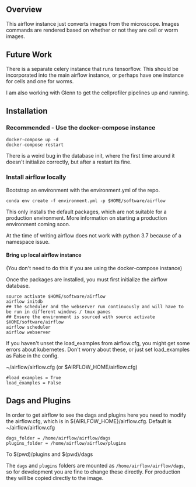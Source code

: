 ## Overview

This airflow instance just converts images from the microscope.
Images commands are rendered based on whether or not they are cell or worm images.

## Future Work

There is a separate celery instance that runs tensorflow. This should be incorporated into the main airflow instance, or perhaps have one instance for cells and one for worms. 

I am also working with Glenn to get the cellprofiler pipelines up and running.

## Installation

### Recommended - Use the docker-compose instance

```
docker-compose up -d
docker-compose restart
```

There is a weird bug in the database init, where the first time around it doesn't initialize correctly, but after a restart its fine.

### Install airflow locally

Bootstrap an environment with the environment.yml of the repo.

```
conda env create -f environment.yml -p $HOME/software/airflow
```

This only installs the default packages, which are not suitable for a production environment. More information on starting a production environment coming soon.

At the time of writing airflow does not work with python 3.7 because of a namespace issue.

#### Bring up local airflow instance 

(You don't need to do this if you are using the docker-compose instance)

Once the packages are installed, you must first initialize the airflow database.

```
source activate $HOME/software/airflow
airflow initdb
## The scheduler and the webserver run continuously and will have to be run in different windows / tmux panes
## Ensure the environment is sourced with source activate $HOME/software/airflow
airflow scheduler
airflow webserver
```

If you haven't unset the load_examples from airflow.cfg, you might get some errors about kubernetes. Don't worry about these, or just set load_examples as False in the config.

~/airflow/airflow.cfg (or $AIRFLOW_HOME/airflow.cfg)

```
#load_examples = True
load_examples = False
```

## Dags and Plugins

In order to get airflow to see the dags and plugins here you need to modify the airflow.cfg, which is in ${AIRLFOW_HOME}/airflow.cfg. Default is ~/airflow/airflow.cfg

```
dags_folder = /home/airflow/airflow/dags
plugins_folder = /home/airflow/airflow/plugins
```

To $(pwd)/plugins and $(pwd)/dags

The `dags` and `plugins` folders are mounted as `/home/airflow/airflow/dags`, so for development you are fine to change these directly. For production they will be copied directly to the image.
